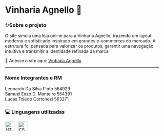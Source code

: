 # Vinharia Agnello 🍇

### ✨Sobre o projeto

O site simula uma loja online para a Vinharia Agnello, trazendo um layout moderno e sofisticado inspirado em grandes e-commerces do mercado. A estrutura foi pensada para valorizar os produtos, garantir uma navegação intuitiva e transmitir a identidade refinada da marca.

🔗 Acesse o site aqui: [Vinharia Agnello](https://cp1-webdelopment.github.io/vinheria-agnello/)

<hr>

### Nome Integrantes e RM

Leonardo Da Silva Pinto 564929 <br>
Samuel Enzo D. Monteiro 564391 <br>
Lucas Toledo Cortonezi 563271 <br>

### 💻 Linguagens utilizadas

<img 
    align="left" 
    alt="HTML"
    title="HTML 5" 
    width="30px" 
    style="padding-right: 10px;" 
    src="https://cdn.jsdelivr.net/gh/devicons/devicon@latest/icons/html5/html5-original.svg" 
/>
<img 
    align="left" 
    alt="CSS" 
    title="CSS 3"
    width="30px" 
    style="padding-right: 10px;" 
    src="https://cdn.jsdelivr.net/gh/devicons/devicon@latest/icons/css3/css3-original.svg" 
/>
